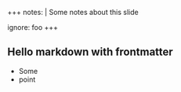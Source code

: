 +++
notes: |
  Some notes about this slide 

ignore: foo 
+++

## Hello markdown with frontmatter

* Some
* point